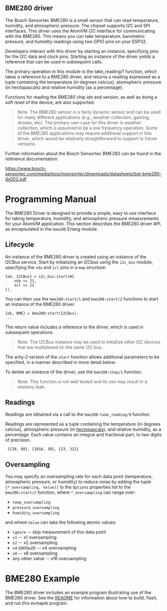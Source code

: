 ## BME280 driver

The Bosch Sensortec BME280 is a small sensor that can read temperature, humidity, and atmospheric pressure.  The chipset supports I2C and SPI interfaces.  This driver uses the AtomVM I2C interface for communicating with the BME280.  This means you can take temperature, barometric pressure, and humidity readings using two GPIO pins on your ESP32.

Developers interact with this driver by starting an instance, specifying pins for the I2C data and clock pins.  Starting an instance of the driver yeilds a reference that can be used in subsequent calls.

The primary operation in this module is the take_reading/1 function, which takes a reference to a BME280 driver, and returns a reading expressed as a tuple containing the temperature (in degrees celcius), atomspheric pressure (in hectopascals) and relative humidity (as a percentage).

Functions for reading the BME280 chip ide and version, as well as doing a soft reset of the device, are also supported.

> Note.  The BME280 sensor is a fairly dynamic sensor and can be used for many different applications (e.g., weather collection, gaming, drones, etc). The primary use-case for this driver is weather collection, which is assumed to be a low frequency operation.  Some of the BME280 applications may require additional support in this driver, which would be relatively straightforward to support in future versions.

Further information about the Bosch Sensortec BME280 can be found in the reference documentation:

https://www.bosch-sensortec.com/media/boschsensortec/downloads/datasheets/bst-bme280-ds002.pdf

# Programming Manual

The BME280 Driver is designed to provide a simple, easy to use interface for taking temperature, humidity, and atmospheric pressure measurements for your AtomVM application.  This section describes the BME280 driver API, as encapsulated in the `bme280` Erlang module.

## Lifecycle

An instance of the BME280 driver is created using an instance of the I2CBus service.  Start by initializing an I2Cbus using the `i2c_bus` module, specifying the `sda` and `scl` pins in a `map` structure:

    {ok, I2CBus} = i2c_bus:start(#{
        sda => 21,
        scl => 22
    }),

You can then use the `bme280:start/1` and `bme280:start/2` functions to start an instance of the BME280 driver:

    {ok, BME} = bme280:start(I2CBus),
    ...

The return value includes a reference to the driver, which is used in subsequent operations.

> Note.  The I2CBus instance may be used to initialize other I2C devices that are multiplexed on the same I2C bus.

The arity-2 version of the `start` function allows additional parameters to be specified, in a manner described in more detail below.

To delete an instance of the driver, use the `bme280:stop/1` function.

> Note.  This function is not well tested and its use may result in a memory leak.

## Readings

Readings are obtained via a call to the `bme280:take_reading/0` function.

Readings are represented as a tuple containing the temperature (in degrees celcius), atmospheric pressure (in [hectopascals](https://en.wikipedia.org/wiki/Pascal_(unit))), and relative humidity, as a percentage.  Each value contains an integral and fractional part, to two digits of precision.

     {{20, 88}, {1018, 30}, {23, 31}}

## Oversampling

You may specify an oversampling rate for each data point (temperature, atmospheric pressure, or humidity) to reduce noise by adding the tuple `{*_oversampling, Value)}` to the `Options` properties list to the `bme280:start/2` function, where `*_oversampling` can range over:

* `temp_oversampling`
* `pressure_oversampling`
* `humidity_oversampling`

 and where `Value` can take the following atomic values:

* `ignore` -- skip measurement of this data point
* `x1` -- x1 oversampling
* `x2` -- x2 oversampling
* `x4` (default) -- x4 oversampling
* `x8` -- x8 oversampling
* any other value -- x16 oversampling

# BME280 Example

The BME280 driver includes an example program illustrating use of the BME280 driver.  See the [README](../examples/bme280_example/README.md) for information about how to build, flash, and run this exmaple program.
